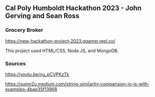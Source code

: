 ## Cal Poly Humboldt Hackathon 2023 - John Gerving and Sean Ross

### Grocery Broker
  https://new-hackathon-project-2023.ggamer.repl.co/
  
  This project used HTML/CSS, Node.JS, and MongoDB.
  
### Sources

https://youtu.be/nu_pCVPKzTk

https://sumn2u.medium.com/string-similarity-comparision-in-js-with-examples-4bae35f13968
